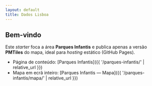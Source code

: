 ```yaml
---
layout: default
title: Dados Lisboa
---
```


## Bem-vindo

Este *starter* foca a área **Parques Infantis** e publica apenas a versão **PMTiles** do mapa, ideal para *hosting* estático (GitHub Pages).

- Página de conteúdo: [Parques Infantis]({{ '/parques-infantis/' | relative_url }})
- Mapa em ecrã inteiro: [Parques Infantis — Mapa]({{ '/parques-infantis/mapa/' | relative_url }})

